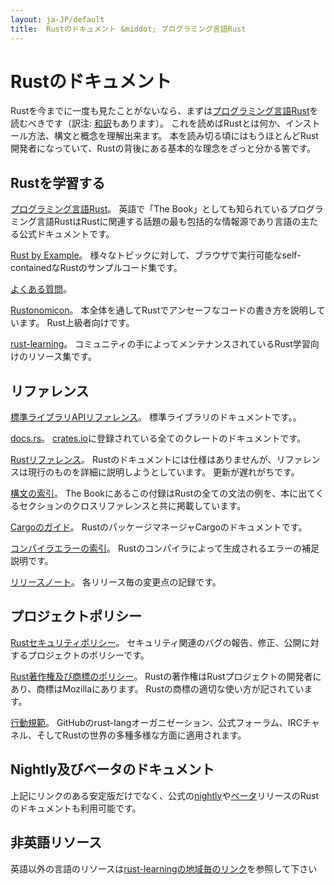 ```yaml
---
layout: ja-JP/default
title:  Rustのドキュメント &middot; プログラミング言語Rust
---
```


# Rustのドキュメント

Rustを今までに一度も見たことがないなら、まずは[プログラミング言語Rust][book]を読むべきです（訳注: [和訳](https://github.com/rust-lang-ja/the-rust-programming-language-ja)もあります）。
これを読めばRustとは何か、インストール方法、構文と概念を理解出来ます。
本を読み切る頃にはもうほとんどRust開発者になっていて、Rustの背後にある基本的な理念をざっと分かる筈です。

## Rustを学習する

[プログラミング言語Rust][book]。
英語で「The Book」としても知られているプログラミング言語RustはRustに関連する話題の最も包括的な情報源であり言語の主たる公式ドキュメントです。

[Rust by Example][rbe]。
様々なトピックに対して、ブラウザで実行可能なself-containedなRustのサンプルコード集です。

[よくある質問][faq]。

[Rustonomicon][nomicon]。
本全体を通してRustでアンセーフなコードの書き方を説明しています。
Rust上級者向けです。

[rust-learning]。
コミュニティの手によってメンテナンスされているRust学習向けのリソース集です。

[book]: https://doc.rust-lang.org/book/
[rbe]: http://rustbyexample.com
[faq]: faq.html
[nomicon]: https://doc.rust-lang.org/nomicon/
[rust-learning]: https://github.com/ctjhoa/rust-learning

## リファレンス

[標準ライブラリAPIリファレンス][api]。
標準ライブラリのドキュメントです。。

[docs.rs]。
[crates.io]に登録されている全てのクレートのドキュメントです。

[Rustリファレンス][ref]。
Rustのドキュメントには仕様はありませんが、リファレンスは現行のものを詳細に説明しようとしています。
更新が遅れがちです。

[構文の索引][syn]。
The Bookにあるこの付録はRustの全ての文法の例を、本に出てくるセクションのクロスリファレンスと共に掲載しています。

[Cargoのガイド][cargo]。
RustのパッケージマネージャCargoのドキュメントです。

[コンパイラエラーの索引][err]。
Rustのコンパイラによって生成されるエラーの補足説明です。

[リリースノート][release_notes]。
各リリース毎の変更点の記録です。

[api]: https://doc.rust-lang.org/std/
[syn]: https://doc.rust-lang.org/book/syntax-index.html
[ref]: https://doc.rust-lang.org/reference.html
[cargo]: http://doc.crates.io/guide.html
[err]: https://doc.rust-lang.org/error-index.html
[release_notes]: https://github.com/rust-lang/rust/blob/stable/RELEASES.md
[docs.rs]: https://docs.rs
[crates.io]: https://crates.io

## プロジェクトポリシー

[Rustセキュリティポリシー][security]。
セキュリティ関連のバグの報告、修正、公開に対するプロジェクトのポリシーです。

[Rust著作権及び商標のポリシー][legal]。
Rustの著作権はRustプロジェクトの開発者にあり、商標はMozillaにあります。
Rustの商標の適切な使い方が記されています。

[行動規範][coc]。
GitHubのrust-langオーガニゼーション、公式フォーラム、IRCチャネル、そしてRustの世界の多種多様な方面に適用されます。

[security]: security.html
[legal]: legal.html
[coc]: https://www.rust-lang.org/conduct.html

## Nightly及びベータのドキュメント

上記にリンクのある安定版だけでなく、公式の[nightly]や[ベータ][beta]リリースのRustのドキュメントも利用可能です。

[nightly]: https://doc.rust-lang.org/nightly/
[beta]: https://doc.rust-lang.org/beta/

## 非英語リソース

英語以外の言語のリソースは[rust-learningの地域毎のリンク][locale]を参照して下さい

[locale]: https://github.com/ctjhoa/rust-learning#locale-links
